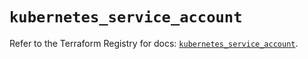 # `kubernetes_service_account`

Refer to the Terraform Registry for docs: [`kubernetes_service_account`](https://registry.terraform.io/providers/hashicorp/kubernetes/2.34.0/docs/resources/service_account).
